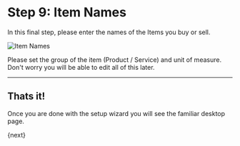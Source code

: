 # Step 9: Item Names

In this final step, please enter the names of the Items you buy or sell.

![Item Names](/assets/manual_erpnext_com/img/setup-wizard/step-9.png)

Please set the group of the item (Product / Service) and unit of measure. Don't worry you will be able to edit all of this later.

---

## Thats it!

Once you are done with the setup wizard you will see the familiar desktop page.

{next}
